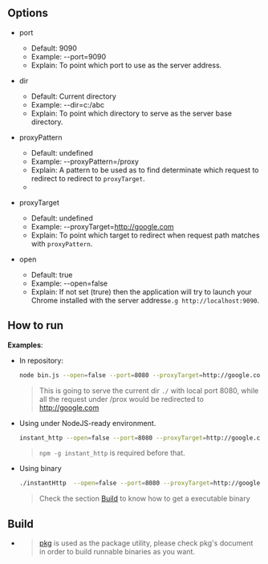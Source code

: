 ## Options

- port
  - Default: 9090
  - Example: --port=9090
  - Explain: To point which port to use as the server address.

- dir
  - Default: Current directory
  - Example: --dir=c:/abc
  - Explain: To point which directory to serve as the server base directory.

- proxyPattern
  - Default: undefined
  - Example: --proxyPattern=/proxy
  - Explain: A pattern to be used as to find determinate which request to redirect to redirect to `proxyTarget`.
  - 
- proxyTarget
  - Default: undefined
  - Example: --proxyTarget=http://google.com
  - Explain: To point which target to redirect when request path matches with `proxyPattern`.

- open
  - Default: true
  - Example: --open=false
  - Explain: If not set (trure) then the application will try to launch your Chrome installed with the server address`e.g http://localhost:9090`.

## How to run
**Examples**:

- In repository:
	```bash
	node bin.js --open=false --port=8080 --proxyTarget=http://google.com --proxyPattern=/proxy
	````
	> This is going to serve the current dir `./` with local port 8080, while all the request under /prox would be redirected to http://google.com

- Using under NodeJS-ready environment.
	```bash
	instant_http --open=false --port=8080 --proxyTarget=http://google.com --proxyPattern=/proxy
	```
	> `npm -g instant_http` is required before that.

- Using binary
	```bash
	./instantHttp  --open=false --port=8080 --proxyTarget=http://google.com --proxyPattern=/proxy
	```
	> Check the section [Build](##Build) to know how to get a executable binary



## Build
- > [pkg](https://www.npmjs.com/package/pkg) is used as the package utility, please check pkg's document in order to build runnable binaries as you want.

 
